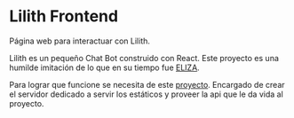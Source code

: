 # Lilith Frontend
Página web para interactuar con Lilith.

Lilith es un pequeño Chat Bot construido con React.
Este proyecto es una humilde imitación de lo que en su tiempo fue [ELIZA](https://en.wikipedia.org/wiki/ELIZA).

Para lograr que funcione se necesita de este [proyecto](https://github.com/Saakve/Lilith).
Encargado de crear el servidor dedicado a servir los estáticos y proveer la api 
que le da vida al proyecto.
